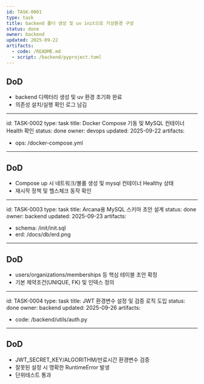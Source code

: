 ```yaml
---
id: TASK-0001
type: task
title: backend 폴더 생성 및 uv init으로 가상환경 구성
status: done
owner: backend
updated: 2025-09-22
artifacts:
  - code: /README.md
  - script: /backend/pyproject.toml
---
```

## DoD
- backend 디렉터리 생성 및 uv 환경 초기화 완료
- 의존성 설치/실행 확인 로그 남김

---
id: TASK-0002
type: task
title: Docker Compose 기동 및 MySQL 컨테이너 Health 확인
status: done
owner: devops
updated: 2025-09-22
artifacts:
  - ops: /docker-compose.yml
---
## DoD
- Compose up 시 네트워크/볼륨 생성 및 mysql 컨테이너 Healthy 상태
- 재시작 정책 및 헬스체크 동작 확인

---
id: TASK-0003
type: task
title: Arcana용 MySQL 스키마 초안 설계
status: done
owner: backend
updated: 2025-09-23
artifacts:
  - schema: /init/init.sql
  - erd: /docs/db/erd.png
---
## DoD
- users/organizations/memberships 등 핵심 테이블 초안 확정
- 기본 제약조건(UNIQUE, FK) 및 인덱스 정의

---
id: TASK-0004
type: task
title: JWT 환경변수 설정 및 검증 로직 도입
status: done
owner: backend
updated: 2025-09-26
artifacts:
  - code: /backend/utils/auth.py
---
## DoD
- JWT_SECRET_KEY/ALGORITHM/만료시간 환경변수 검증
- 잘못된 설정 시 명확한 RuntimeError 발생
- 단위테스트 통과
